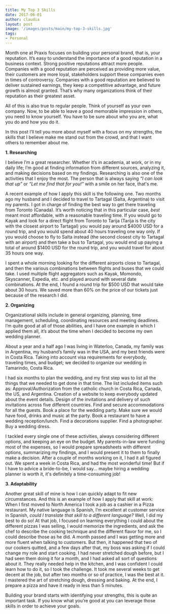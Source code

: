 ```yaml
---
title: My Top 3 Skills
date: 2017-06-01
author: claudia
layout: post
image: '/images/posts/main/my-top-3-skills.jpg'
tags: 
- Personal
---
```


Month one at Praxis focuses on building your personal brand, that is, your reputation.  It’s easy to understand the importance of a good reputation in a business context.  Strong positive reputations attract more people.  Companies with a good reputation are perceived as providing more value, their customers are more loyal, stakeholders support these companies even in times of controversy.  Companies with a good reputation are believed to deliver sustained earnings, they keep a competitive advantage, and future growth is almost granted.  That’s why many organizations think of their reputation as their greatest asset.

All of this is also true to regular people.  Think of yourself as your own company.  Now, to be able to leave a good memorable impression in others, you need to know yourself.  You have to be sure about who you are, what you do and how you do it.

In this post I’ll tell you more about myself with a focus on my strengths, the skills that I believe make me stand out from the crowd, and that I want others to remember about me.

**1. Researching**

I believe I’m a great researcher.  Whether it’s in academia, at work, or in my daily life; I’m good at finding information from different sources, analyzing it, and making decisions based on my findings.  Researching is also one of the activities that I enjoy the most. The person that is always saying *“I can look that up”* or *“Let me find that for you!”* with a smile on her face, that's me.

A recent example of how I apply this skill is the following one.  Two months ago my husband and I decided to travel to Tartagal (Salta, Argentina) to visit my parents.  I got in charge of finding the best way to get there traveling from Toronto (Canada).  It’s worth noticing that in this particular case, *best* meant most affordable, with a reasonable traveling time.  If you would go to Kayak and look for a direct flight from Toronto to Tarija (Tarija is the city with the closest airport to Tartagal) you would pay around $4000 USD for a round trip, and you would spend about 40 hours traveling one way only.  If you would choose to fly to Salta instead (the second closest city to Tartagal with an airport) and then take a bus to Tartagal, you would end up paying a total of around $1400 USD for the round trip, and you would travel for about 35 hours one way.

I spent a whole morning looking for the different airports close to Tartagal, and then the various combinations between flights and buses that we could take.  I used multiple flight aggregators such as Kayak, Momondo, Skyscanner, Expedia, etc. and played around with several date combinations.  At the end, I found a round trip for $500 USD that would take about 30 hours.  We saved more than 60% on the price of our tickets just because of the research I did.

**2. Organizing**

Organizational skills include in general organizing, planning, time management, scheduling, coordinating resources and meeting deadlines.  I’m quite good at all of those abilities, and I have one example in which I applied them all, it’s about the time when I decided to become my own wedding planner.

About a year and a half ago I was living in Waterloo, Canada, my family was in Argentina, my husband’s family was in the USA, and my best friends were in Costa Rica.  Taking into account visa requirements for everybody, traveling times, and budget; we decided to organize our wedding in Tamarindo, Costa Rica.

I had six months to plan the wedding, and my first step was to list all the things that we needed to get done in that time.  The list included items such as: Approval/Authorization from the catholic church in Costa Rica, Canada, the US, and Argentina.  Creation of a website to keep everybody updated about the event details.  Design of the invitations and delivery of such invitations across five different countries.  Find and secure accommodations for all the guests.  Book a place for the wedding party.  Make sure we would have food, drinks and music at the party.  Book a restaurant to have a wedding reception/lunch.  Find a decorations supplier.  Find a photographer.  Buy a wedding dress.

I tackled every single one of these activities, always considering different options, and keeping an eye on the budget.  My parents-in-law were funding most of the expenses, so I would prepare spreadsheets with different options, summarizing my findings, and I would present it to them to finally make a decision.  After a couple of months working on it, I had it all figured out.  We spent a week in Costa Rica, and had the most wonderful time! But if I have to advice a bride-to-be, I would say... maybe hiring a wedding planner is worth it, it's definitely a time-consuming job!

**3. Adaptability**

Another great skill of mine is how I can quickly adapt to fit new circumstances.  And this is an example of how I apply that skill at work: When I first moved to North America I took a job as a cashier in a Pizza restaurant.  My native language is Spanish, I’m excellent at customer service in Spanish, *could I translate that skill to a different language?* Well, I did my best to do so!  At that job, I focused on learning everything I could about the different pizzas I was selling, I would memorize the ingredients, and ask the chef to describe the cooking technique and the different flavor for me, so I could describe those as he did.  A month passed and I was getting more and more fluent when talking to customers. But then, it happened that two of our cookers quitted, and a few days after that, my boss was asking if I could change my role and start cooking.  I had never stretched dough before, but I had seen them doing it for a month, and I had asked all sort of questions about it.  They really needed help in the kitchen, and I was confident I could learn how to do it, so I took the challenge.  It took me several weeks to get decent at the job, but after two months or so of practice, I was the best at it. I mastered the art of stretching dough, dressing and baking. At the end, I prepare a pizza and have it ready in less than 5 minutes.

Building your brand starts with identifying your strengths, this is quite an important task.  If you know what you’re good at you can leverage those skills in order to achieve your goals.
